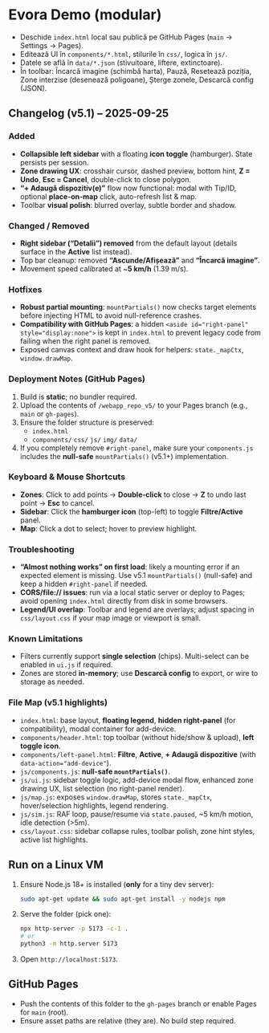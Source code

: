 # Evora Demo (modular)
- Deschide `index.html` local sau publică pe GitHub Pages (`main` -> Settings -> Pages).
- Editează UI în `components/*.html`, stilurile în `css/`, logica în `js/`.
- Datele se află în `data/*.json` (stivuitoare, liftere, extinctoare).
- În toolbar: Încarcă imagine (schimbă harta), Pauză, Resetează poziția,
  Zone interzise (desenează poligoane), Șterge zonele, Descarcă config (JSON).


## Changelog (v5.1) – 2025-09-25

### Added
- **Collapsible left sidebar** with a floating **icon toggle** (hamburger). State persists per session.
- **Zone drawing UX**: crosshair cursor, dashed preview, bottom hint, **Z = Undo**, **Esc = Cancel**, double-click to close polygon.
- **“+ Adaugă dispozitiv(e)”** flow now functional: modal with Tip/ID, optional **place-on-map** click, auto-refresh list & map.
- Toolbar **visual polish**: blurred overlay, subtle border and shadow.

### Changed / Removed
- **Right sidebar (“Detalii”) removed** from the default layout (details surface in the **Active** list instead).
- Top bar cleanup: removed **“Ascunde/Afișează”** and **“Încarcă imagine”**.
- Movement speed calibrated at ~**5 km/h** (1.39 m/s).

### Hotfixes
- **Robust partial mounting**: `mountPartials()` now checks target elements before injecting HTML to avoid null-reference crashes.
- **Compatibility with GitHub Pages**: a hidden `<aside id="right-panel" style="display:none">` is kept in `index.html` to prevent legacy code from failing when the right panel is removed.
- Exposed canvas context and draw hook for helpers: `state._mapCtx`, `window.drawMap`.

### Deployment Notes (GitHub Pages)
1. Build is **static**; no bundler required.
2. Upload the contents of `/webapp_repo_v5/` to your Pages branch (e.g., `main` or `gh-pages`).  
3. Ensure the folder structure is preserved:  
   - `index.html`  
   - `components/` `css/` `js/` `img/` `data/`  
4. If you completely remove `#right-panel`, make sure your `components.js` includes the **null-safe** `mountPartials()` (v5.1+) implementation.

### Keyboard & Mouse Shortcuts
- **Zones**: Click to add points → **Double‑click** to close → **Z** to undo last point → **Esc** to cancel.
- **Sidebar**: Click the **hamburger icon** (top-left) to toggle **Filtre/Active** panel.
- **Map**: Click a dot to select; hover to preview highlight.

### Troubleshooting
- **“Almost nothing works” on first load**: likely a mounting error if an expected element is missing. Use v5.1 `mountPartials()` (null-safe) and keep a hidden `#right-panel` if needed.
- **CORS/file:// issues**: run via a local static server or deploy to Pages; avoid opening `index.html` directly from disk in some browsers.
- **Legend/UI overlap**: Toolbar and legend are overlays; adjust spacing in `css/layout.css` if your map image or viewport is small.

### Known Limitations
- Filters currently support **single selection** (chips). Multi-select can be enabled in `ui.js` if required.
- Zones are stored **in-memory**; use **Descarcă config** to export, or wire to storage as needed.

### File Map (v5.1 highlights)
- `index.html`: base layout, **floating legend**, **hidden right-panel** (for compatibility), modal container for add-device.
- `components/header.html`: top toolbar (without hide/show & upload), **left toggle icon**.
- `components/left-panel.html`: **Filtre**, **Active**, **+ Adaugă dispozitive** (with `data-action="add-device"`).
- `js/components.js`: **null-safe `mountPartials()`**.
- `js/ui.js`: sidebar toggle logic, add-device modal flow, enhanced zone drawing UX, list selection (no right-panel render).
- `js/map.js`: exposes `window.drawMap`, stores `state._mapCtx`, hover/selection highlights, legend rendering.
- `js/sim.js`: RAF loop, pause/resume via `state.paused`, ~5 km/h motion, idle detection (>5m).
- `css/layout.css`: sidebar collapse rules, toolbar polish, zone hint styles, active list highlights.


## Run on a Linux VM

1. Ensure Node.js 18+ is installed (**only** for a tiny dev server):
   ```bash
   sudo apt-get update && sudo apt-get install -y nodejs npm
   ```
2. Serve the folder (pick one):
   ```bash
   npx http-server -p 5173 -c-1 .
   # or
   python3 -m http.server 5173
   ```
3. Open `http://localhost:5173`.

## GitHub Pages

- Push the contents of this folder to the `gh-pages` branch or enable Pages for `main` (root).
- Ensure asset paths are relative (they are). No build step required.

